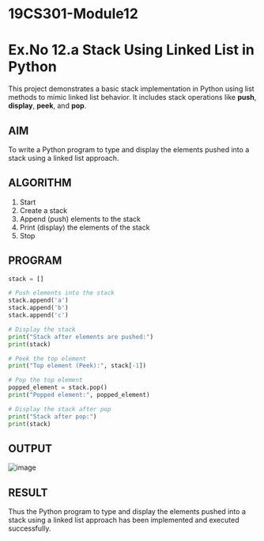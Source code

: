 # 19CS301-Module12
# Ex.No 12.a Stack Using Linked List in Python

This project demonstrates a basic stack implementation in Python using list methods to mimic linked list behavior. It includes stack operations like **push**, **display**, **peek**, and **pop**.

## AIM

To write a Python program to type and display the elements pushed into a stack using a linked list approach.

## ALGORITHM

1. Start  
2. Create a stack  
3. Append (push) elements to the stack  
4. Print (display) the elements of the stack  
5. Stop

## PROGRAM

```python
stack = []

# Push elements into the stack
stack.append('a')
stack.append('b')
stack.append('c')

# Display the stack
print("Stack after elements are pushed:")
print(stack)

# Peek the top element
print("Top element (Peek):", stack[-1])

# Pop the top element
popped_element = stack.pop()
print("Popped element:", popped_element)

# Display the stack after pop
print("Stack after pop:")
print(stack)
```
## OUTPUT
![image](https://github.com/user-attachments/assets/4f76b512-c246-4214-ac60-95ab87291328)

## RESULT
Thus the Python program to type and display the elements pushed into a stack using a linked list approach has been implemented and executed successfully.


